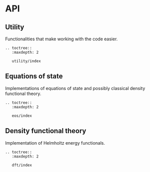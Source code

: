 # API

## Utility

Functionalities that make working with the code easier.

```{eval-rst}
.. toctree::
   :maxdepth: 2

   utility/index
```

## Equations of state

Implementations of equations of state and possibly classical density functional theory.

```{eval-rst}
.. toctree::
   :maxdepth: 2

   eos/index
```



## Density functional theory

Implementation of Helmholtz energy functionals.

```{eval-rst}
.. toctree::
   :maxdepth: 2

   dft/index
```


